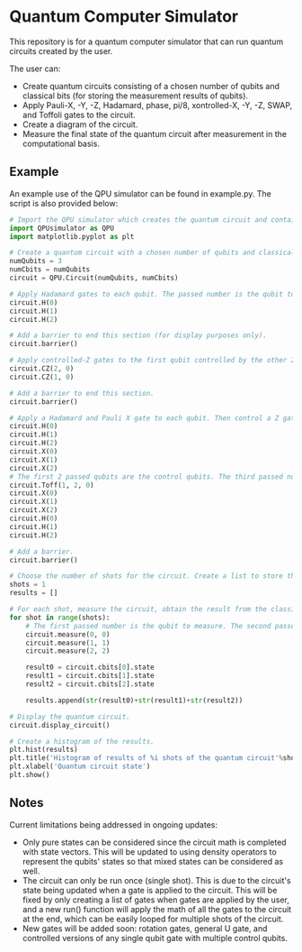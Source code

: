 # Quantum Computer Simulator

This repository is for a quantum computer simulator that can run quantum circuits created by the user.

The user can:
- Create quantum circuits consisting of a chosen number of qubits and classical bits (for storing the measurement results of qubits).
- Apply Pauli-X, -Y, -Z, Hadamard, phase, pi/8, xontrolled-X, -Y, -Z, SWAP, and Toffoli gates to the circuit.
- Create a diagram of the circuit.
- Measure the final state of the quantum circuit after measurement in the computational basis.

## Example

An example use of the QPU simulator can be found in example.py. The script is also provided below:

```py
# Import the QPU simulator which creates the quantum circuit and contains all gate operations. Import matplotlib for making a histogram of the results.
import QPUsimulator as QPU
import matplotlib.pyplot as plt

# Create a quantum circuit with a chosen number of qubits and classical bits (for qubit measurement output).
numQubits = 3
numCbits = numQubits
circuit = QPU.Circuit(numQubits, numCbits)

# Apply Hadamard gates to each qubit. The passed number is the qubit to apply the gate to.
circuit.H(0)
circuit.H(1)
circuit.H(2)

# Add a barrier to end this section (for display purposes only).
circuit.barrier()

# Apply controlled-Z gates to the first qubit controlled by the other 2 qubits. The first passed number is the control qubit. The second number is the target qubit.
circuit.CZ(2, 0)
circuit.CZ(1, 0)

# Add a barrier to end this section.
circuit.barrier()

# Apply a Hadamard and Pauli X gate to each qubit. Then control a Z gate on the first qubit with both remaining qubits acting as controls for the one Z gate. Apply a Pauli X and Hadamard gate to each qubit.
circuit.H(0)
circuit.H(1)
circuit.H(2)
circuit.X(0)
circuit.X(1)
circuit.X(2)
# The first 2 passed qubits are the control qubits. The third passed number is the target qubit.
circuit.Toff(1, 2, 0)
circuit.X(0)
circuit.X(1)
circuit.X(2)
circuit.H(0)
circuit.H(1)
circuit.H(2)

# Add a barrier.
circuit.barrier()

# Choose the number of shots for the circuit. Create a list to store the result of each shot.
shots = 1
results = []

# For each shot, measure the circuit, obtain the result from the classical bits, and store in the results list.
for shot in range(shots):
    # The first passed number is the qubit to measure. The second passed number is the classicla bit to store the result in.
    circuit.measure(0, 0)
    circuit.measure(1, 1)
    circuit.measure(2, 2)

    result0 = circuit.cbits[0].state
    result1 = circuit.cbits[1].state
    result2 = circuit.cbits[2].state

    results.append(str(result0)+str(result1)+str(result2))

# Display the quantum circuit.
circuit.display_circuit()

# Create a histogram of the results.
plt.hist(results)
plt.title('Histogram of results of %i shots of the quantum circuit'%shots)
plt.xlabel('Quantum circuit state')
plt.show()
```

## Notes
Current limitations being addressed in ongoing updates:
- Only pure states can be considered since the circuit math is completed with state vectors. This will be updated to using density operators to represent the qubits' states so that mixed states can be considered as well.
- The circuit can only be run once (single shot). This is due to the circuit's state being updated when a gate is applied to the circuit. This will be fixed by only creating a list of gates when gates are applied by the user, and a new run() function will apply the math of all the gates to the circuit at the end, which can be easily looped for multiple shots of the circuit.
- New gates will be added soon: rotation gates, general U gate, and controlled versions of any single qubit gate with multiple control qubits.
